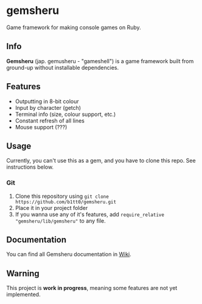 # gemsheru
Game framework for making console games on Ruby.

## Info
**Gemsheru** (jap. gemusheru - "gameshell") is a game framework built from ground-up without installable dependencies.

## Features
* Outputting in 8-bit colour
* Input by character (getch)
* Terminal info (size, colour support, etc.)
* Constant refresh of all lines
* Mouse support (???)

## Usage
Currently, you can't use this as a gem, and you have to clone this repo. See instructions below.
### Git
1. Clone this repository using `git clone https://github.com/b1tt0/gemsheru.git`
2. Place it in your project folder
3. If you wanna use any of it's features, add `require_relative "gemsheru/lib/gemsheru"` to any file.

## Documentation
You can find all Gemsheru documentation in [Wiki](https://github.com/b1tt0/gemsheru/wiki).

## Warning
This project is **work in progress**, meaning some features are not yet implemented.
